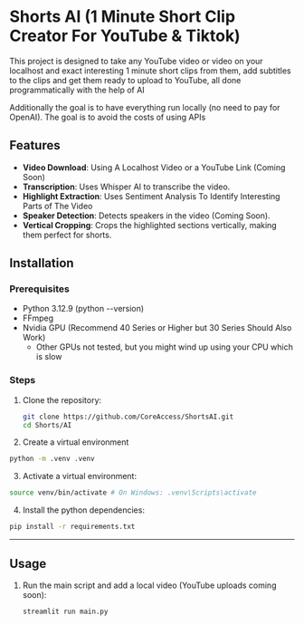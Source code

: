 # Shorts AI (1 Minute Short Clip Creator For YouTube & Tiktok)

This project is designed to take any YouTube video or video on your localhost and exact interesting 1 minute short clips from them, add subtitles to the clips and get them ready to upload to YouTube, all done programmatically with the help of AI

Additionally the goal is to have everything run locally (no need to pay for OpenAI). The goal is to avoid the costs of using APIs

## Features

-   **Video Download**: Using A Localhost Video or a YouTube Link (Coming Soon)
-   **Transcription**: Uses Whisper AI to transcribe the video.
-   **Highlight Extraction**: Uses Sentiment Analysis To Identify Interesting Parts of The Video
-   **Speaker Detection**: Detects speakers in the video (Coming Soon).
-   **Vertical Cropping**: Crops the highlighted sections vertically, making them perfect for shorts.

## Installation

### Prerequisites

-   Python 3.12.9 (python --version)
-   FFmpeg
-   Nvidia GPU (Recommend 40 Series or Higher but 30 Series Should Also Work)
    -   Other GPUs not tested, but you might wind up using your CPU which is slow

### Steps

1. Clone the repository:

    ```bash
    git clone https://github.com/CoreAccess/ShortsAI.git
    cd Shorts/AI
    ```

2. Create a virtual environment

```bash
python -m .venv .venv
```

3. Activate a virtual environment:

```bash
source venv/bin/activate # On Windows: .venv\Scripts\activate
```

4. Install the python dependencies:

```bash
pip install -r requirements.txt
```

---

## Usage

1. Run the main script and add a local video (YouTube uploads coming soon):
    ```bash
    streamlit run main.py
    ```
